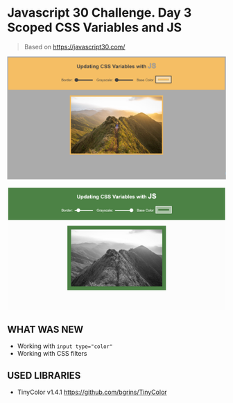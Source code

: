 # Javascript 30 Challenge. Day 3 Scoped CSS Variables and JS

> Based on https://javascript30.com/

![Default](screenshot1.png)

![After Manipulation](screenshot2.png)

## WHAT WAS NEW
* Working with `input type="color"`
* Working with CSS filters

## USED LIBRARIES
* TinyColor v1.4.1 https://github.com/bgrins/TinyColor